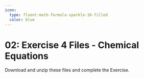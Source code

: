 ```yaml
---
icon:
  type: fluent:math-formula-sparkle-16-filled
  color: blue
---
```

# 02: Exercise 4 Files - Chemical Equations

Download and unzip these files and complete the Exercise.
